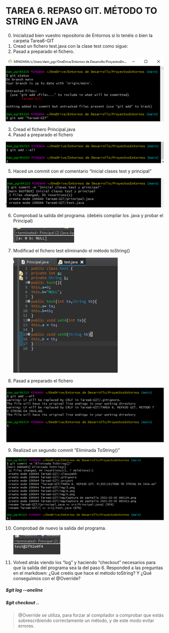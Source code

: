 # TAREA 6. REPASO GIT. MÉTODO TO STRING EN JAVA
0. Inicializad bien vuestro repositorio de Entornos si lo tenéis o bien la carpeta Tarea6-GIT
1. Cread un fichero test.java con la clase test como sigue:
2. Pasad a preparado el fichero.

![](img/Captura%20de%20pantalla%202021-02-02%20085134.png)

3. Cread el fichero Principal.java
4. Pasad a preparado el fichero

![](img/Captura%20de%20pantalla%202021-02-02%20085611.png)

5. Haced un commit con el comentario “Inicial clases test y principal”

![](img/3.png)

6. Comprobad la salida del programa. (debéis compilar los .java y probar el Principal)

    ![](img/4.png)

7. Modificad el fichero test eliminando el método toString()

    ![](img/5.png)

8. Pasad a preparado el fichero

![](img/6.png)

9. Realizad un segundo commit “Eliminada ToString()”

![](img/7.png)

10. Comprobad de nuevo la salida del programa.

    ![](img/8.png)

11. Volved atrás viendo los “log” y haciendo “checkout” necesarios para que la salida del programa sea la
del paso 6. Responded a las preguntas en el markdown: ¿Qué creéis que hace el método toString? Y ¿Qué
conseguimos con el @Override?
    
##### $git log --oneline
    
##### $git checkout ..

> @Override se utiliza, para forzar al compilador a comprobar que estás sobrescribiendo correctamente un método, y de este modo evitar errores.